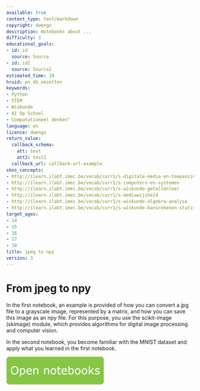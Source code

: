 ```yaml
---
available: true
content_type: text/markdown
copyright: dwengo
description: Notebooks about ...
difficulty: 3
educational_goals:
- id: id
  source: Source
- id: id2
  source: Source2
estimated_time: 10
hruid: pn_db_omzetten
keywords:
- Python
- STEM
- Wiskunde
- AI Op School
- Computationeel denken"
language: en
licence: dwengo
return_value:
  callback_schema:
    att: test
    att2: test2
  callback_url: callback-url-example
skos_concepts:
- http://ilearn.ilabt.imec.be/vocab/curr1/s-digitale-media-en-toepassingen
- http://ilearn.ilabt.imec.be/vocab/curr1/s-computers-en-systemen
- http://ilearn.ilabt.imec.be/vocab/curr1/s-wiskunde-getallenleer
- http://ilearn.ilabt.imec.be/vocab/curr1/s-mediawijsheid
- http://ilearn.ilabt.imec.be/vocab/curr1/s-wiskunde-algebra-analyse
- http://ilearn.ilabt.imec.be/vocab/curr1/s-wiskunde-kansrekenen-statistiek
target_ages:
- 14
- 15
- 16
- 17
- 18
title: jpeg to npy
version: 3
---
```

# From jpeg to npy

In the first notebook, an example is provided of how you can convert a jpg file to a grayscale image, represented by a matrix, and how you can save this image as an npy file. For this purpose, you use the scikit-image (skimage) module, which provides algorithms for digital image processing and computer vision.

In the second notebook, you become familiar with the MNIST dataset and apply what you learned in the first notebook.

[![](embed/Knop.png "Button")](https://kiks.ilabt.imec.be/hub/tmplogin?id=1510_en "Notebooks jpeg to npy")
